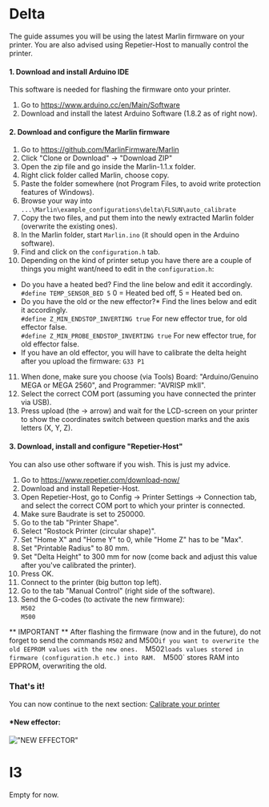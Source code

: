 # Delta
The guide assumes you will be using the latest Marlin firmware on your printer. You are also advised using Repetier-Host to manually control the printer. 

#### 1. Download and install Arduino IDE
This software is needed for flashing the firmware onto your printer.

1. Go to https://www.arduino.cc/en/Main/Software
2. Download and install the latest Arduino Software (1.8.2 as of right now).

#### 2. Download and configure the Marlin firmware
1. Go to https://github.com/MarlinFirmware/Marlin
2. Click "Clone or Download" -> "Download ZIP"
3. Open the zip file and go inside the Marlin-1.1.x folder. 
4. Right click folder called Marlin, choose copy.
5. Paste the folder somewhere (not Program Files, to avoid write protection features of Windows).
6. Browse your way into `...\Marlin\example_configurations\delta\FLSUN\auto_calibrate`
7. Copy the two files, and put them into the newly extracted Marlin folder (overwrite the existing ones).
8. In the Marlin folder, start `Marlin.ino` (it should open in the Arduino software).
9. Find and click on the `configuration.h` tab.
10. Depending on the kind of printer setup you have there are a couple of things you might want/need to edit in the `configuration.h`:  
* Do you have a heated bed? Find the line below and edit it accordingly.  
`#define TEMP_SENSOR_BED 5` 0 = Heated bed off, 5 = Heated bed on.
* Do you have the old or the new effector?* Find the lines below and edit it accordingly.  
`#define Z_MIN_ENDSTOP_INVERTING true` For new effector true, for old effector false.  
`#define Z_MIN_PROBE_ENDSTOP_INVERTING true` For new effector true, for old effector false.  
* If you have an old effector, you will have to calibrate the delta height after you upload the firmware: `G33 P1`
11. When done, make sure you choose (via Tools) Board: "Arduino/Genuino MEGA or MEGA 2560", and Programmer: "AVRISP mkII".
12. Select the correct COM port (assuming you have connected the printer via USB).
13. Press upload (the -> arrow) and wait for the LCD-screen on your printer to show the coordinates switch between question marks and the axis letters (X, Y, Z).

#### 3. Download, install and configure "Repetier-Host"
You can also use other software if you wish. This is just my advice.

1. Go to https://www.repetier.com/download-now/
2. Download and install Repetier-Host.
3. Open Repetier-Host, go to Config -> Printer Settings -> Connection tab, and select the correct COM port to which your printer is connected.
4. Make sure Baudrate is set to 250000.
5. Go to the tab "Printer Shape".
6. Select "Rostock Printer (circular shape)".
7. Set "Home X" and "Home Y" to 0, while "Home Z" has to be "Max".
8. Set "Printable Radius" to 80 mm.
9. Set "Delta Height" to 300 mm for now (come back and adjust this value after you've calibrated the printer).
10. Press OK.
11. Connect to the printer (big button top left).
12. Go to the tab "Manual Control" (right side of the software).
13. Send the G-codes (to activate the new firmware):  
`M502`  
`M500`

** IMPORTANT ** After flashing the firmware (now and in the future), do not forget to send the commands `M502` and M500` if you want to overwrite the old EEPROM values with the new ones.  
`M502` loads values stored in firmware (configuration.h etc.) into RAM.  
`M500` stores RAM into EPPROM, overwriting the old. 

### That's it!
You can now continue to the next section: [Calibrate your printer](https://github.com/FLSun3dp/FLSun-Kossel-Mini/wiki/02.-Calibrate-your-printer) 

#### *New effector:
!["NEW EFFECTOR"](https://scontent-arn2-1.xx.fbcdn.net/v/t1.0-9/18010586_10155184832969898_4740342755464095595_n.jpg?oh=7080f7925ba50625338a98816b1b9116&oe=59853FD3)

# I3

Empty for now.